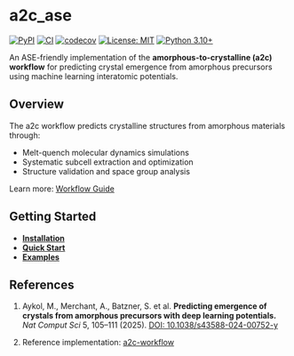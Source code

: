 # a2c_ase

[![PyPI](https://img.shields.io/pypi/v/a2c-ase.svg)](https://pypi.org/project/a2c-ase/)
[![CI](https://github.com/abhijeetgangan/a2c_ase/actions/workflows/ci.yml/badge.svg)](https://github.com/abhijeetgangan/a2c_ase/actions/workflows/ci.yml)
[![codecov](https://codecov.io/gh/abhijeetgangan/a2c_ase/branch/main/graph/badge.svg)](https://codecov.io/gh/abhijeetgangan/a2c_ase)
[![License: MIT](https://img.shields.io/badge/License-MIT-yellow.svg)](https://opensource.org/licenses/MIT)
[![Python 3.10+](https://img.shields.io/badge/python-3.10+-blue.svg)](https://www.python.org/downloads/)

An ASE-friendly implementation of the **amorphous-to-crystalline (a2c) workflow** for predicting crystal emergence from amorphous precursors using machine learning interatomic potentials.

## Overview

The a2c workflow predicts crystalline structures from amorphous materials through:

- Melt-quench molecular dynamics simulations
- Systematic subcell extraction and optimization
- Structure validation and space group analysis

Learn more: [Workflow Guide](user-guide/workflow.md)

## Getting Started

- **[Installation](getting-started/installation.md)**
- **[Quick Start](getting-started/quickstart.md)**
- **[Examples](examples/index.md)**

## References

1. Aykol, M., Merchant, A., Batzner, S. et al. **Predicting emergence of crystals from amorphous precursors with deep learning potentials.** *Nat Comput Sci* 5, 105–111 (2025). [DOI: 10.1038/s43588-024-00752-y](https://doi.org/10.1038/s43588-024-00752-y)

2. Reference implementation: [a2c-workflow](https://github.com/jax-md/jax-md/blob/main/jax_md/a2c/a2c_workflow.py)
